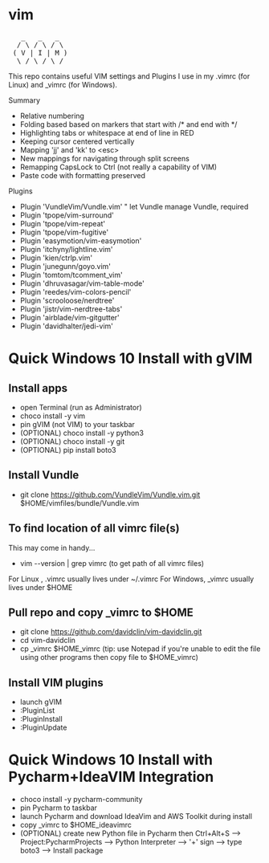 # vim

<pre>
   _   _   _  
  / \ / \ / \ 
 ( V | I | M )
  \_/ \_/ \_/ 
</pre>

This repo contains useful VIM settings and Plugins I use in my .vimrc (for Linux) and _vimrc (for Windows).

Summary
- Relative numbering
- Folding based based on markers that start with /* and end with */
- Highlighting tabs or whitespace at end of line in RED
- Keeping cursor centered vertically
- Mapping 'jj' and 'kk' to \<esc\>
- New mappings for navigating through split screens
- Remapping CapsLock to Ctrl (not really a capability of VIM)
- Paste code with formatting preserved

Plugins
- Plugin 'VundleVim/Vundle.vim'   " let Vundle manage Vundle, required
- Plugin 'tpope/vim-surround'
- Plugin 'tpope/vim-repeat'
- Plugin 'tpope/vim-fugitive'
- Plugin 'easymotion/vim-easymotion'
- Plugin 'itchyny/lightline.vim'
- Plugin 'kien/ctrlp.vim'
- Plugin 'junegunn/goyo.vim'
- Plugin 'tomtom/tcomment_vim'
- Plugin 'dhruvasagar/vim-table-mode'
- Plugin 'reedes/vim-colors-pencil'
- Plugin 'scrooloose/nerdtree'
- Plugin 'jistr/vim-nerdtree-tabs'
- Plugin 'airblade/vim-gitgutter'
- Plugin 'davidhalter/jedi-vim'

# Quick Windows 10 Install with gVIM 

## Install apps
- open Terminal (run as Administrator)
- choco install -y vim 
- pin gVIM (not VIM) to your taskbar
- (OPTIONAL) choco install -y python3
- (OPTIONAL) choco install -y git 
- (OPTIONAL) pip install boto3

## Install Vundle
- git clone https://github.com/VundleVim/Vundle.vim.git $HOME/vimfiles/bundle/Vundle.vim  

## To find location of all vimrc file(s)
This may come in handy...
- vim --version | grep vimrc  (to get path of all vimrc files)

For Linux  , .vimrc usually lives under ~/.vimrc
For Windows, _vimrc usually lives under $HOME

## Pull repo and copy _vimrc to $HOME
- git clone https://github.com/davidclin/vim-davidclin.git
- cd vim-davidclin
- cp _vimrc $HOME\_vimrc  (tip: use Notepad if you're unable to edit the file using other programs then copy file to $HOME\_vimrc)

## Install VIM plugins
- launch gVIM
- :PluginList
- :PluginInstall
- :PluginUpdate

# Quick Windows 10 Install with Pycharm+IdeaVIM Integration  
- choco install -y pycharm-community 
- pin Pycharm to taskbar 
- launch Pycharm and download IdeaVim and AWS Toolkit during install
- copy _vimrc to $HOME\_ideavimrc
- (OPTIONAL) create new Python file in Pycharm then Ctrl+Alt+S --> Project:PycharmProjects --> Python Interpreter --> '+' sign --> type boto3 --> Install package
